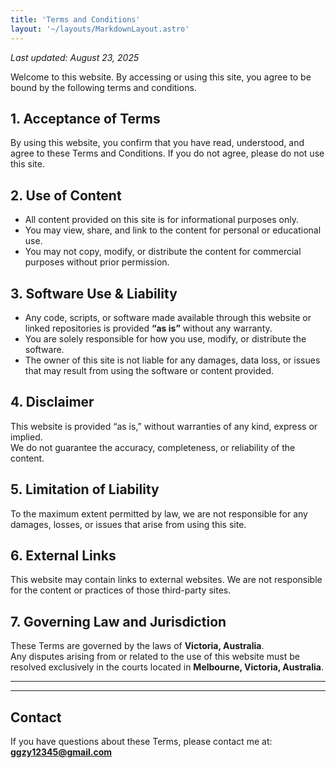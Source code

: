 ```yaml
---
title: 'Terms and Conditions'
layout: '~/layouts/MarkdownLayout.astro'
---
```


_Last updated: August 23, 2025_

Welcome to this website. By accessing or using this site, you agree to be bound by the following terms and conditions.

## 1. Acceptance of Terms
By using this website, you confirm that you have read, understood, and agree to these Terms and Conditions. If you do not agree, please do not use this site.

## 2. Use of Content
- All content provided on this site is for informational purposes only.  
- You may view, share, and link to the content for personal or educational use.  
- You may not copy, modify, or distribute the content for commercial purposes without prior permission.

## 3. Software Use & Liability
- Any code, scripts, or software made available through this website or linked repositories is provided **“as is”** without any warranty.  
- You are solely responsible for how you use, modify, or distribute the software.  
- The owner of this site is not liable for any damages, data loss, or issues that may result from using the software or content provided.

## 4. Disclaimer
This website is provided “as is,” without warranties of any kind, express or implied.  
We do not guarantee the accuracy, completeness, or reliability of the content.

## 5. Limitation of Liability
To the maximum extent permitted by law, we are not responsible for any damages, losses, or issues that arise from using this site.

## 6. External Links
This website may contain links to external websites. We are not responsible for the content or practices of those third-party sites.

## 7. Governing Law and Jurisdiction
These Terms are governed by the laws of **Victoria, Australia**.  
Any disputes arising from or related to the use of this website must be resolved exclusively in the courts located in **Melbourne, Victoria, Australia**.

---

<!--
## 8. Accounts (Optional)
If accounts or user registrations are added in the future:
- You must provide accurate information.  
- You are responsible for maintaining the security of your account.  
- We reserve the right to suspend or terminate accounts that violate these Terms.
-->

<!--
## 9. Services (Optional)
If this website offers services or APIs in the future:
- Usage limits, fair use policies, and service availability may apply.  
- We reserve the right to modify or discontinue services without notice.  
-->

---

## Contact
If you have questions about these Terms, please contact me at:  
**ggzy12345@gmail.com**

